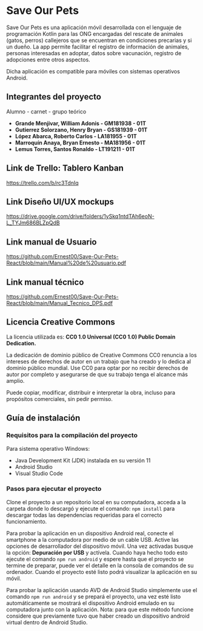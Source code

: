 # Save Our Pets

Save Our Pets es una aplicación móvil desarrollada con el lenguaje de programación Kotlin para las ONG encargadas del rescate de animales (gatos, perros) callejeros que se encuentran en condiciones precarias y si un dueño. La app permite facilitar el registro de información de animales, personas interesadas en adoptar, datos sobre vacunación, registro de adopciones entre otros aspectos.

Dicha aplicación es compatible para móviles con sistemas operativos Android.

## Integrantes del proyecto

Alumno - carnet - grupo teórico
* **Grande Menjivar, William Adonis - GM181938 - 01T** 
* **Gutierrez Solorzano, Henry Bryan - GS181939 - 01T**
* **López Abarca, Roberto Carlos - LA181955 - 01T**
* **Marroquín Anaya, Bryan Ernesto - MA181956 -  01T**
* **Lemus Torres, Santos Ronaldo - LT191211 - 01T**

## Link de Trello: Tablero Kanban

https://trello.com/b/rc3TdnIq

## Link Diseño UI/UX mockups

https://drive.google.com/drive/folders/1ySkq1ntdTAh6eoN-L_TYJm686BLZpQdB

## Link manual de Usuario
https://github.com/Ernest00/Save-Our-Pets-React/blob/main/Manual%20de%20usuario.pdf

## Link manual técnico
https://github.com/Ernest00/Save-Our-Pets-React/blob/main/Manual_Tecnico_DPS.pdf

## Licencia Creative Commons
La licencia utilizada es: **CC0 1.0 Universal (CC0 1.0) Public Domain Dedication.**

La dedicación de dominio público de Creative Commons CC0 renuncia a los intereses de derechos de autor en un trabajo que ha creado y lo dedica al dominio público mundial. Use CC0 para optar por no recibir derechos de autor por completo y asegurarse de que su trabajo tenga el alcance más amplio. 

Puede copiar, modificar, distribuir e interpretar la obra, incluso para propósitos comerciales, sin pedir permiso.

## Guía de instalación

### Requisitos para la compilación del proyecto
Para sistema operativo Windows:

* Java Development Kit (JDK) instalada en su versión 11
* Android Studio
* Visual Studio Code

### Pasos para ejecutar el proyecto

Clone el proyecto a un repositorio local en su computadora, acceda a la carpeta donde lo descargó y ejecute el comando:
`npm install` para descargar todas las dependencias requeridas para el correcto funcionamiento.

Para probar la aplicación en un dispositivo Android real, conecte el smartphone a la computadora por medio de un cable USB.
Active las opciones de desarrollador del dispositivo móvil. Una vez activadas busque la opción: **Depuración por USB** y actívela. Cuando haya hecho todo esto ejecute el comando `npm run android` y espere hasta que el proyecto se termine de preparar, puede ver el detalle en la consola de comandos de su ordenador. Cuando el proyecto esté listo podrá visualizar la aplicación en su móvil.

Para probar la aplicación usando AVD de Android Studio simplemente use el comando `npm run android` y se prepará el proyecto, una vez
esté listo automáticamente se mostrará el dispositivo Android emulado en su computadora junto con la aplicación. Nota: para que este método
funcione considere que previamente tuvo que haber creado un dispositivo android virtual dentro de Android Studio. 




